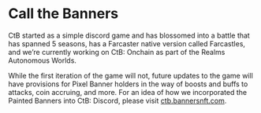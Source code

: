 # Call the Banners

CtB started as a simple discord game and has blossomed into a battle that has spanned 5 seasons, has a Farcaster native version called Farcastles, and we’re currently working on CtB: Onchain as part of the Realms Autonomous Worlds.

While the first iteration of the game will not, future updates to the game will have provisions for Pixel Banner holders in the way of boosts and buffs to attacks, coin accruing, and more. For an idea of how we incorporated the Painted Banners into CtB: Discord, please visit [ctb.bannersnft.com](ctb.bannersnft.com).
